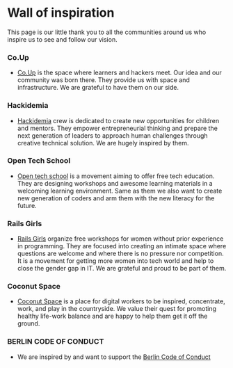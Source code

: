 # Wall of inspiration
This page is our little thank you to all the communities around us who inspire us to see and follow our vision.

### Co.Up
* [Co.Up](http://co-up.de/) is the space where learners and hackers meet. Our idea and our community was born there. They provide us with space and infrastructure. We are grateful to have them on our side.

### Hackidemia
* [Hackidemia](http://www.hackidemia.com/press/) crew is dedicated to create new opportunities for children and mentors. They empower entrepreneurial thinking and prepare the next generation of leaders to approach human challenges through creative technical solution. We are hugely inspired by them.

### Open Tech School
* [Open tech school](http://www.opentechschool.org/sponsors.html) is a movement aiming to offer free tech education. They are designing workshops and awesome learning materials in a welcoming learning environment. Same as them we also want to create new generation of coders and arm them with the new literacy for the future.

### Rails Girls
* [Rails Girls](http://railsgirlsberlin.de/category/press/) organize free workshops for women without prior experience in programming. They are focused into creating an intimate space where questions are welcome and where there is no pressure nor competition. It is a movement for getting more women into tech world and help to close the gender gap in IT. We are grateful and proud to be part of them.

### Coconut Space
* [Coconut Space](http://coconat-space.com/place/) is a place for digital workers to be inspired, concentrate, work, and play in the countryside. We value their quest for promoting healthy life-work balance and are happy to help them get it off the ground.

### BERLIN CODE OF CONDUCT
* We are inspired by and want to support the [Berlin Code of Conduct](http://berlincodeofconduct.org/)
